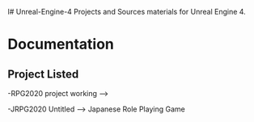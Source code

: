 I# Unreal-Engine-4
Projects and Sources materials for Unreal Engine 4.

# Documentation

Project Listed
-----------------
-RPG2020 project working -->

-JRPG2020 Untitled --> Japanese Role Playing Game
